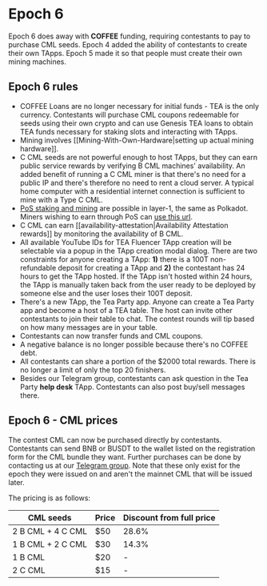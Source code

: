 # Epoch 6

Epoch 6 does away with **COFFEE** funding, requiring contestants to pay to purchase CML seeds. Epoch 4 added the ability of contestants to create their own TApps. Epoch 5 made it so that people must create their own mining machines. 

## Epoch 6 rules

- COFFEE Loans are no longer necessary for initial funds - TEA is the only currency. Contestants will purchase CML coupons redeemable for seeds using their own crypto and can use Genesis TEA loans to obtain TEA funds necessary for staking slots and interacting with TApps. 
- Mining involves [[Mining-With-Own-Hardware|setting up actual mining hardware]].
- C CML seeds are not powerful enough to host TApps, but they can earn public service rewards by verifying B CML machines' availability. An added benefit of running a C CML miner is that there's no need for a public IP and there's therefore no need to rent a cloud server. A typical home computer with a residential internet connection is sufficient to mine with a Type C CML.
- [PoS staking and mining](https://support.polkadot.network/support/solutions/articles/65000168057-how-do-i-stake-nominate-on-polkadot-) are possible in layer-1, the same as Polkadot. Miners wishing to earn through PoS can [use this url](https://polkadot.js.org/apps/?rpc=wss%3A%2F%2Fwallet.teaproject.org%2Fwss1#/staking).
- C CML can earn [[availability-attestation|Availability Attestation rewards]] by monitoring the availability of B CML.
- All available YouTube IDs for TEA Fluencer TApp creation will be selectable via a popup in the TApp creation modal dialog. There are two constraints for anyone creating a TApp: **1)** there is a 100T non-refundable deposit for creating a TApp and **2)** the contestant has 24 hours to get the TApp hosted. If the TApp isn't hosted within 24 hours, the TApp is manually taken back from the user ready to be deployed by someone else and the user loses their 100T deposit. 
- There's a new TApp, the Tea Party app. Anyone can create a Tea Party app and become a host of a TEA table. The host can invite other contestants to join their table to chat. The contest rounds will tip based on how many messages are in your table.
- Contestants can now transfer funds and CML coupons.
- A negative balance is no longer possible because there's no COFFEE debt.
- All contestants can share a portion of the $2000 total rewards. There is no longer a limit of only the top 20 finishers.
- Besides our Telegram group, contestants can ask question in the Tea Party **help desk** TApp. Contestants can also post buy/sell messages there.

## Epoch 6 - CML prices
The contest CML can now be purchased directly by contestants. Contestants can send BNB or BUSDT to the wallet listed on the registration form for the CML bundle they want. Further purchases can be done by contacting us at our [Telegram group](https://t.me/teaprojectorg). Note that these only exist for the epoch they were issued on and aren't the mainnet CML that will be issued later.

The pricing is as follows:

CML seeds  | Price  | Discount from full price
------------------ | -----------------|---------------------------
2 B CML + 4 C CML | $50 | 28.6%
1 B CML + 2 C CML | $30 | 14.3%
1 B CML | $20 | -
2 C CML | $15 | -
